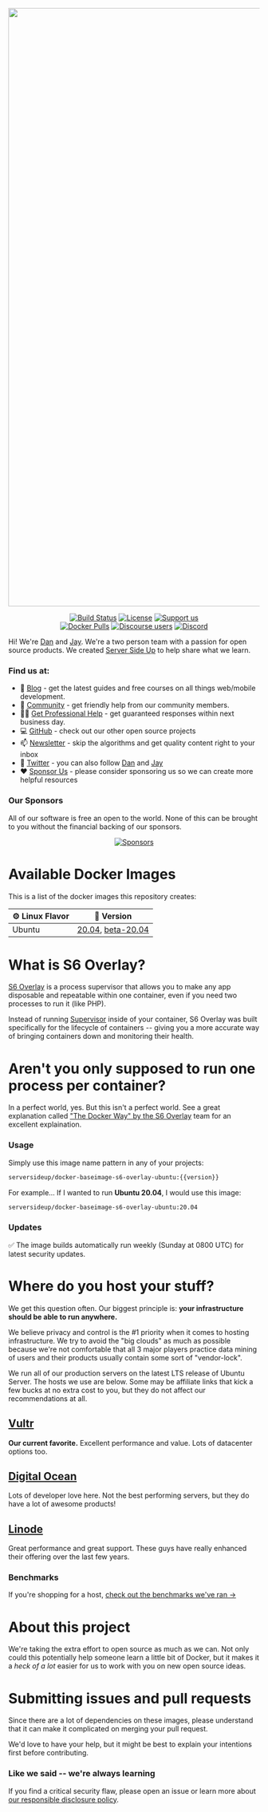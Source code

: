 <p align="center">
		<img src="https://raw.githubusercontent.com/serversideup/docker-baseimage-s6-overlay-ubuntu/main/.github/header.png" width="1200" alt="Docker Images Logo">
</p>
<p align="center">
	<a href="https://actions-badge.atrox.dev/serversideup/docker-baseimage-s6-overlay-ubuntu/goto?ref=main"><img alt="Build Status" src="https://img.shields.io/endpoint.svg?url=https%3A%2F%2Factions-badge.atrox.dev%2Fserversideup%2Fdocker-baseimage-s6-overlay-ubuntu%2Fbadge%3Fref%3Dmain&style=flat" /></a>
	<a href="https://github.com/serversideup/docker-baseimage-s6-overlay-ubuntu/blob/main/LICENSE" target="_blank"><img src="https://badgen.net/github/license/serversideup/docker-baseimage-s6-overlay-ubuntu" alt="License"></a>
	<a href="https://github.com/sponsors/serversideup"><img src="https://badgen.net/badge/icon/Support%20Us?label=GitHub%20Sponsors&color=orange" alt="Support us"></a>
  <br />
  <a href="https://hub.docker.com/r/serversideup/docker-baseimage-s6-overlay-ubuntu/"><img alt="Docker Pulls" src="https://img.shields.io/docker/pulls/serversideup/docker-baseimage-s6-overlay-ubuntu"></a>
  <a href="https://community.serversideup.net"><img alt="Discourse users" src="https://img.shields.io/discourse/users?color=blue&server=https%3A%2F%2Fcommunity.serversideup.net"></a>
  <a href="https://serversideup.net/discord"><img alt="Discord" src="https://img.shields.io/discord/910287105714954251?color=blueviolet"></a>
</p>

Hi! We're [Dan](https://twitter.com/danpastori) and [Jay](https://twitter.com/jaydrogers). We're a two person team with a passion for open source products. We created [Server Side Up](https://serversideup.net) to help share what we learn.

### Find us at:

* 📖 [Blog](https://serversideup.net) - get the latest guides and free courses on all things web/mobile development.
* 🙋 [Community](https://community.serversideup.net) - get friendly help from our community members.
* 🤵‍♂️ [Get Professional Help](https://serversideup.net/get-help) - get guaranteed responses within next business day.
* 💻 [GitHub](https://github.com/serversideup) - check out our other open source projects
* 📫 [Newsletter](https://serversideup.net/subscribe) - skip the algorithms and get quality content right to your inbox
* 🐥 [Twitter](https://twitter.com/serversideup) - you can also follow [Dan](https://twitter.com/danpastori) and [Jay](https://twitter.com/jaydrogers)
* ❤️ [Sponsor Us](https://github.com/sponsors/serversideup) - please consider sponsoring us so we can create more helpful resources

### Our Sponsors
All of our software is free an open to the world. None of this can be brought to you without the financial backing of our sponsors.
<p align="center">
		<a href="https://github.com/sponsors/serversideup"><img src="https://serversideup.net/wp-content/themes/serversideup/images/sponsor-empty-state.png" alt="Sponsors"></a>
</p>

# Available Docker Images
This is a list of the docker images this repository creates:

| ⚙️ Linux Flavor | 🎁 Version |
|------------------|--------------|
| Ubuntu        | [20.04](https://hub.docker.com/r/serversideup/docker-baseimage-s6-overlay-ubuntu/tags?page=1&ordering=last_updated&name=20.04), [beta-20.04](https://hub.docker.com/r/serversideup/docker-baseimage-s6-overlay-ubuntu/tags?page=1&ordering=last_updated&name=beta-20.04)   |


# What is S6 Overlay?
[S6 Overlay](https://github.com/just-containers/s6-overlay) is a process supervisor that allows you to make any app disposable and repeatable within one container, even if you need two processes to run it (like PHP).

Instead of running [Supervisor](https://github.com/Supervisor/supervisor) inside of your container, S6 Overlay was built specifically for the lifecycle of containers -- giving you a more accurate way of bringing containers down and monitoring their health.

# Aren't you only supposed to run one process per container?
In a perfect world, yes. But this isn't a perfect world. See a great explanation called ["The Docker Way" by the S6 Overlay](https://github.com/just-containers/s6-overlay#the-docker-way) team for an excellent explaination.

### Usage
Simply use this image name pattern in any of your projects:
```sh
serversideup/docker-baseimage-s6-overlay-ubuntu:{{version}}
```
For example... If I wanted to run **Ubuntu 20.04**, I would use this image:
```sh
serversideup/docker-baseimage-s6-overlay-ubuntu:20.04
```

### Updates
✅ The image builds automatically run weekly (Sunday at 0800 UTC) for latest security updates.

# Where do you host your stuff?
We get this question often. Our biggest principle is: **your infrastructure should be able to run anywhere.**

We believe privacy and control is the #1 priority when it comes to hosting infrastructure. We try to avoid the "big clouds" as much as possible because we're not comfortable that all 3 major players practice data mining of users and their products usually contain some sort of "vendor-lock".

We run all of our production servers on the latest LTS release of Ubuntu Server. The hosts we use are below. Some may be affiliate links that kick a few bucks at no extra cost to you, but they do not affect our recommendations at all. 

## [Vultr](https://vultr.grsm.io/create)
**Our current favorite.** Excellent performance and value. Lots of datacenter options too.

## [Digital Ocean](https://m.do.co/c/f3bad4b927ca)
Lots of developer love here. Not the best performing servers, but they do have a lot of awesome products!

## [Linode](https://www.linode.com/?r=5a1b585e4eb919d3d89ad242bd1bb2924754c444)
Great performance and great support. These guys have really enhanced their offering over the last few years.

### Benchmarks
If you're shopping for a host, [check out the benchmarks we've ran →](https://www.notion.so/521dimensions/Benchmark-Results-for-Self-hosted-Gitlab-Server-c6eca7c5f16d4bb8aeb989174fc58ffe)

# About this project
We're taking the extra effort to open source as much as we can. Not only could this potentially help someone learn a little bit of Docker, but it makes it a *heck of a lot* easier for us to work with you on new open source ideas.

# Submitting issues and pull requests
Since there are a lot of dependencies on these images, please understand that it can make it complicated on merging your pull request.

We'd love to have your help, but it might be best to explain your intentions first before contributing.

### Like we said -- we're always learning
If you find a critical security flaw, please open an issue or learn more about [our responsible disclosure policy](https://www.notion.so/Responsible-Disclosure-Policy-421a6a3be1714d388ebbadba7eebbdc8).
